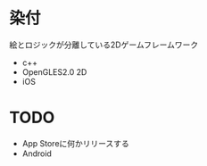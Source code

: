 染付
========

絵とロジックが分離している2Dゲームフレームワーク

* c++
* OpenGLES2.0 2D
* iOS

TODO
========

* App Storeに何かリリースする
* Android
